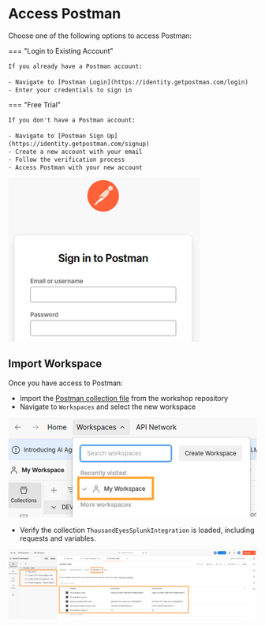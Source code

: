 # Access Postman

Choose one of the following options to access Postman:

=== "Login to Existing Account"

    If you already have a Postman account:
    
    - Navigate to [Postman Login](https://identity.getpostman.com/login)
    - Enter your credentials to sign in
    

=== "Free Trial"

    If you don't have a Postman account:
    
    - Navigate to [Postman Sign Up](https://identity.getpostman.com/signup)
    - Create a new account with your email
    - Follow the verification process
    - Access Postman with your new account


![Postman Sign in](img/postman/signin.png)

## Import Workspace

Once you have access to Postman:

- Import the [Postman collection file](https://github.com/antonjim-te/thousandeyes-splunk-integrations-workshop/blob/main/postman/ThousandEyesSplunkIntegration.postman_collection.json) from the workshop repository
- Navigate to `Workspaces` and select the new workspace

![Postman Sign in](img/postman/workspace.png)

- Verify the collection `ThousandEyesSplunkIntegration` is loaded, including requests and variables.

![Postman workspace](img/postman/DEVWKS.png)
